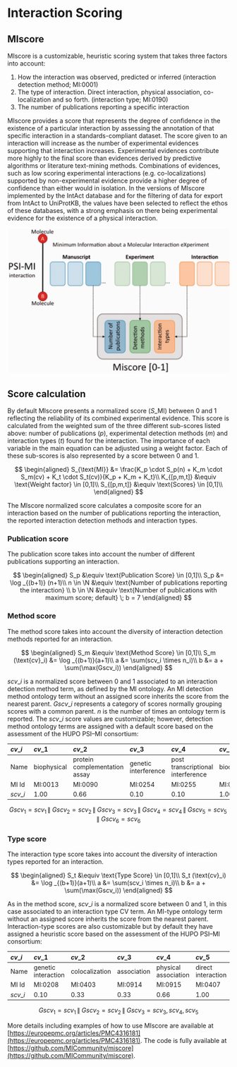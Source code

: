# Interaction Scoring

## MIscore

MIscore is a customizable, heuristic scoring system that takes three factors into account:

1. How the interaction was observed, predicted or inferred \(interaction detection method; MI:0001\)
2. The type of interaction. Direct interaction, physical association, co-localization and so forth. \(interaction type; MI:0190\)
3. The number of publications reporting a specific interaction

MIscore provides a score that represents the degree of confidence in the existence of a particular interaction by assessing the annotation of that specific interaction in a standards-compliant dataset. The score given to an interaction will increase as the number of experimental evidences supporting that interaction increases. Experimental evidences contribute more highly to the final score than evidences derived by predictive algorithms or literature text-mining methods. Combinations of evidences, such as low scoring experimental interactions \(e.g. co-localizations\) supported by non-experimental evidence provide a higher degree of confidence than either would in isolation. In the versions of MIscore implemented by the IntAct database and for the filtering of data for export from IntAct to UniProtKB, the values have been selected to reflect the ethos of these databases, with a strong emphasis on there being experimental evidence for the existence of a physical interaction.

![MI Score Sources](../.gitbook/assets/MIScore.png)

## Score calculation

By default MIscore presents a normalized score \($S\_{\text{MI}}$\) between 0 and 1 reflecting the reliability of its combined experimental evidence. This score is calculated from the weighted sum of the three different sub-scores listed above: number of publications \($p$\), experimental detection methods \($m$\) and interaction types \($t$\) found for the interaction. The importance of each variable in the main equation can be adjusted using a weight factor. Each of these sub-scores is also represented by a score between 0 and 1.

$$
\begin{aligned}
    S_{\text{MI}} &= \frac{K_p \cdot S_p(n) + K_m \cdot S_m(cv) + K_t \cdot S_t(cv)}{K_p + K_m + K_t}\\
    K_{[p,m,t]} &\equiv \text{Weight factor} \in [0,1]\\
    S_{[p,m,t]} &\equiv \text{Scores} \in [0,1]\\
\end{aligned}
$$

The MIscore normalized score calculates a composite score for an interaction based on the number of publications reporting the interaction, the reported interaction detection methods and interaction types.

### Publication score

The publication score takes into account the number of different publications supporting an interaction.

$$
\begin{aligned}
    S_p &\equiv \text{Publication Score} \in [0,1]\\
    S_p &= \log _{(b+1)} (n+1)\\
    n \in \N &\equiv \text{Number of publications reporting the interaction} \\
    b \in \N &\equiv \text{Number of publications with maximum score; default} \; b  =  7
\end{aligned}
$$

### Method score

The method score takes into account the diversity of interaction detection methods reported for an interaction.

$$
\begin{aligned}
    S_m &\equiv \text{Method Score} \in [0,1]\\
    S_m (\text{cv}_i) &= \log _{(b+1)}(a+1)\\
    a &= \sum(scv_i \times n_i)\\
    b &= a + \sum(\max(Gscv_i))
\end{aligned}
$$

$scv\_i$ is a normalized score between 0 and 1 associated to an interaction detection method term, as defined by the MI ontology. An MI detection method ontology term without an assigned score inherits the score from the nearest parent. $Gscv\_i$ represents a category of scores normally grouping scores with a common parent. $n$ is the number of times an ontology term is reported. The $scv\_i$ score values are customizable; however, detection method ontology terms are assigned with a default score based on the assessment of the HUPO PSI–MI consortium:

| $cv\_i$ | $cv\_1$ | $cv\_2$ | $cv\_3$ | $cv\_4$ | $cv\_5$ | $cv\_6$ | $cv\_7$ |
| :--- | :--- | :--- | :--- | :--- | :--- | :--- | :--- |
| Name | biophysical | protein complementation assay | genetic interference | post transcriptional interference | biochemical | imaging technique | Unkwown |
| MI Id | MI:0013 | MI:0090 | MI:0254 | MI:0255 | MI:0401 | MI:0428 | Unkwown |
| $scv\_i$ | $1.00$ | $0.66$ | $0.10$ | $0.10$ | $1.00$ | $0.33$ | $0.05$ |

$$Gscv_1 = scv_1 \,\|\; Gscv_2 = scv_2 \,\|\; Gscv_3 = scv_3 \,\|\; Gscv_4 = scv_4\,\|\;Gscv_5 = scv_5 \,\|\; Gscv_6 = scv_6$$

### Type score

The interaction type score takes into account the diversity of interaction types reported for an interaction.

$$
\begin{aligned}
    S_t  &\equiv \text{Type Score}  \in [0,1]\\
    S_t (\text{cv}_i) &= \log _{(b+1)}(a+1)\\
    a &= \sum(scv_i \times n_i)\\
    b &= a + \sum(\max(Gscv_i))
\end{aligned}
$$

As in the method score, $scv\_i$ is a normalized score between 0 and 1, in this case associated to an interaction type CV term. An MI-type ontology term without an assigned score inherits the score from the nearest parent. Interaction-type scores are also customizable but by default they have assigned a heuristic score based on the assessment of the HUPO PSI–MI consortium:

| $cv\_i$ | $cv\_1$ | $cv\_2$ | $cv\_3$ | $cv\_4$ | $cv\_5$ | $cv\_6$ |
| :--- | :--- | :--- | :--- | :--- | :--- | :--- |
| Name | genetic interaction | colocalization | association | physical association | direct interaction | Unkwown |
| MI Id | MI:0208 | MI:0403 | MI:0914 | MI:0915 | MI:0407 | Unkwown |
| $scv\_i$ | $0.10$ | $0.33$ | $0.33$ | $0.66$ | $1.00$ | $0.05$ |

$$Gscv_1 = scv_1 \,\|\; Gscv_2 = scv_2 \,\|\; Gscv_3 = scv_3, scv_4, scv_5$$

More details including examples of how to use MIscore are available at [https://europepmc.org/articles/PMC4316181](https://europepmc.org/articles/PMC4316181). The code is fully available at [https://github.com/MICommunity/miscore](https://github.com/MICommunity/miscore).


